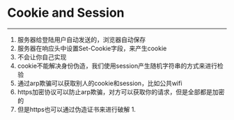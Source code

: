 # Cookie and Session

---

1. 服务器给登陆用户自动发送的，浏览器自动保存
2. 服务器在响应头中设置Set-Cookie字段，来产生cookie
3. 不会让你自己实现
4. cookie不能解决身份伪造，我们使用session产生随机字符串的方式来进行检验
5. 通过arp欺骗可以获取别人的cookie和session，比如公共wifi
6. https加密协议可以防止arp欺骗，对方可以获取你的请求，但是全部都是加密的
7. 但是https也可以通过伪造证书来进行破解
   1. 













